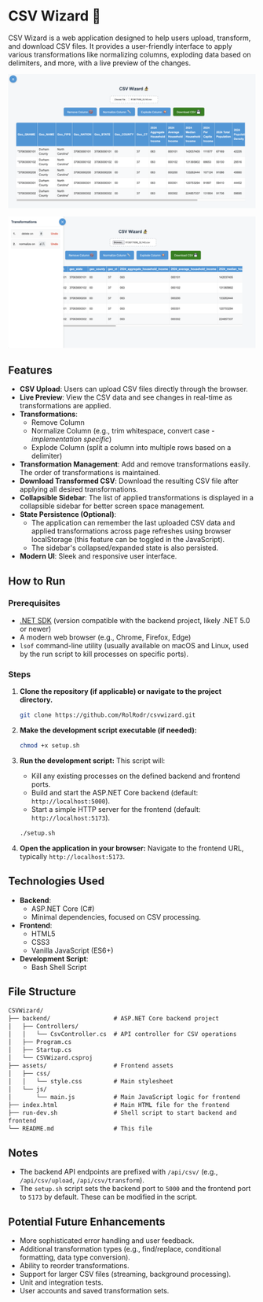 # CSV Wizard 🧙

CSV Wizard is a web application designed to help users upload, transform, and download CSV files. It provides a user-friendly interface to apply various transformations like normalizing columns, exploding data based on delimiters, and more, with a live preview of the changes.

![Screenshot of CSV Wizard front-end](./assets/images/csvwizard_preview.png "Screenshot of CSV Wizard")

![Screnshot of CSV Wizard front-end with sidebar showing](./assets/images/csvwizard_preview_sidebar.png "Screenshot of CSV Wizard side-bar")

## Features

*   **CSV Upload**: Users can upload CSV files directly through the browser.
*   **Live Preview**: View the CSV data and see changes in real-time as transformations are applied.
*   **Transformations**:
    *   Remove Column
    *   Normalize Column (e.g., trim whitespace, convert case - *implementation specific*)
    *   Explode Column (split a column into multiple rows based on a delimiter)
*   **Transformation Management**: Add and remove transformations easily. The order of transformations is maintained.
*   **Download Transformed CSV**: Download the resulting CSV file after applying all desired transformations.
*   **Collapsible Sidebar**: The list of applied transformations is displayed in a collapsible sidebar for better screen space management.
*   **State Persistence (Optional)**:
    *   The application can remember the last uploaded CSV data and applied transformations across page refreshes using browser localStorage (this feature can be toggled in the JavaScript).
    *   The sidebar's collapsed/expanded state is also persisted.
*   **Modern UI**: Sleek and responsive user interface.

## How to Run

### Prerequisites

*   [.NET SDK](https://dotnet.microsoft.com/download) (version compatible with the backend project, likely .NET 5.0 or newer)
*   A modern web browser (e.g., Chrome, Firefox, Edge)
*   `lsof` command-line utility (usually available on macOS and Linux, used by the run script to kill processes on specific ports).

### Steps

1.  **Clone the repository (if applicable) or navigate to the project directory.**
    ```bash
    git clone https://github.com/RolRodr/csvwizard.git
    ```

2.  **Make the development script executable (if needed):**
    ```bash
    chmod +x setup.sh
    ```

3.  **Run the development script:**
    This script will:
    *   Kill any existing processes on the defined backend and frontend ports.
    *   Build and start the ASP.NET Core backend (default: `http://localhost:5000`).
    *   Start a simple HTTP server for the frontend (default: `http://localhost:5173`).
    ```bash
    ./setup.sh
    ```

4.  **Open the application in your browser:**
    Navigate to the frontend URL, typically `http://localhost:5173`.

## Technologies Used

*   **Backend**:
    *   ASP.NET Core (C#)
    *   Minimal dependencies, focused on CSV processing.
*   **Frontend**:
    *   HTML5
    *   CSS3
    *   Vanilla JavaScript (ES6+)
*   **Development Script**:
    *   Bash Shell Script

## File Structure

```
CSVWizard/
├── backend/                  # ASP.NET Core backend project
│   ├── Controllers/
│   │   └── CsvController.cs  # API controller for CSV operations
│   ├── Program.cs
│   ├── Startup.cs
│   └── CSVWizard.csproj
├── assets/                   # Frontend assets
│   ├── css/
│   │   └── style.css         # Main stylesheet
│   └── js/
│       └── main.js           # Main JavaScript logic for frontend
├── index.html                # Main HTML file for the frontend
├── run-dev.sh                # Shell script to start backend and frontend
└── README.md                 # This file
```

## Notes

*   The backend API endpoints are prefixed with `/api/csv/` (e.g., `/api/csv/upload`, `/api/csv/transform`).
*   The `setup.sh` script sets the backend port to `5000` and the frontend port to `5173` by default. These can be modified in the script.

## Potential Future Enhancements

*   More sophisticated error handling and user feedback.
*   Additional transformation types (e.g., find/replace, conditional formatting, data type conversion).
*   Ability to reorder transformations.
*   Support for larger CSV files (streaming, background processing).
*   Unit and integration tests.
*   User accounts and saved transformation sets.
